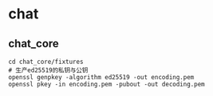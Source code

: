 # chat

## chat_core

```shell
cd chat_core/fixtures
# 生产ed25519的私钥与公钥
openssl genpkey -algorithm ed25519 -out encoding.pem
openssl pkey -in encoding.pem -pubout -out decoding.pem
```

